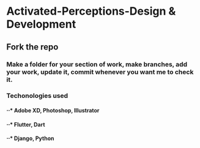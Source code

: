 # Activated-Perceptions-Design & Development

## Fork the repo
### Make a folder for your section of work, make branches, add your work, update it, commit whenever you want me to check it.

### Techonologies used
#### ⋅⋅* Adobe XD, Photoshop, Illustrator
#### ⋅⋅* Flutter, Dart
#### ⋅⋅* Django, Python

